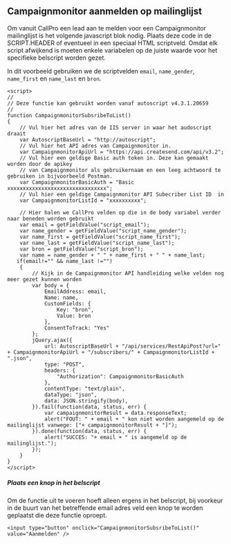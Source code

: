 ## Campaignmonitor aanmelden op mailinglijst ##

Om vanuit CallPro een lead aan te melden voor een Campaignmonitor mailinglijst is het volgende javascript blok nodig. 
Plaats deze code in de SCRIPT.HEADER of eventueel in een speciaal HTML scriptveld. Omdat elk script afwijkend is moeten
enkele variabelen op de juiste waarde voor het specifieke belscript worden gezet.  

In dit voorbeeld gebruiken we de scriptvelden `email`, `name_gender`, `name_first` en `name_last` en `bron`.


```
<script>
//
// Deze functie kan gebruikt worden vanaf autoscript v4.3.1.20659
//
function CampaignmonitorSubsribeToList()
{
	// Vul hier het adres van de IIS server in waar het audoscript draait
    var AutoscriptBaseUrl = "http://autoscript"; 
	// Vul hier het API adres van Campaignmonitor in.
    var CampaignmonitorApiUrl = "https://api.createsend.com/api/v3.2"; 
	// Vul hier een geldige Basic auth token in. Deze kan gemaakt worden door de apikey
	// van Campaignmonitor als gebruikernaam en een leeg achtwoord te gebruiken in bijvoorbeeld Postman.
    var CampaignmonitorBasicAuth = "Basic xxxxxxxxxxxxxxxxxxxxxxxxxxxxxxxx"; 
	// Vul hier een geldige Campaignmonitor API Subecriber List ID  in
    var CampaignmonitorListId = "xxxxxxxxxx"; 

	// Hier halen we CallPro velden op die in de body variabel verder naar beneden worden gebruikt
    var email = getFieldValue("script_email");
    var name_gender = getFieldValue("script_name_gender");
    var name_first = getFieldValue("script_name_first");
    var name_last = getFieldValue("script_name_last");
	var bron = getFieldValue("script_bron");
	var name = name_gender + " " + name_first + " " + name_last;
   if(email!="" && name_last !="")
    {
		// Kijk in de Campaignmonitor API handleiding welke velden nog meer gezet kunnen worden
		var body = {
			EmailAddress: email,
			Name: name,
			CustomFields: {
				Key: "bron",
				Value: bron
			},
			ConsentToTrack: "Yes"
		};
		jQuery.ajax({
			url: AutoscriptBaseUrl + "/api/services/RestApiPost?url=" + CampaignmonitorApiUrl + "/subscribers/" + CampaignmonitorListId + ".json", 
			type: "POST",
			headers: { 
				"Authorization": CampaignmonitorBasicAuth 
			},
			contentType: "text/plain",
			dataType: "json",
			data: JSON.stringify(body),
		}).fail(function(data, status, err) {
			var campaignmonitorResult = data.responseText;
			alert("FOUT: " + email + " kon niet worden aangemeld op de mailinglijst vanwege: ["+ campaignmonitorResult + "]");
		}).done(function(data, status, err) {
			alert("SUCCES: "+ email + " is aangemeld op de mailinglijst.");
		});
    }
}
</script>
```
##### Plaats een knop in het belscript #####
Om de functie uit te voeren hoeft alleen ergens in het belscript, bij voorkeur in de buurt van het betreffende email adres veld een knop te worden geplaatst die deze functie oproept.
```
<input type="button" onclick="CampaignmonitorSubsribeToList()" value="Aanmelden" />
```
